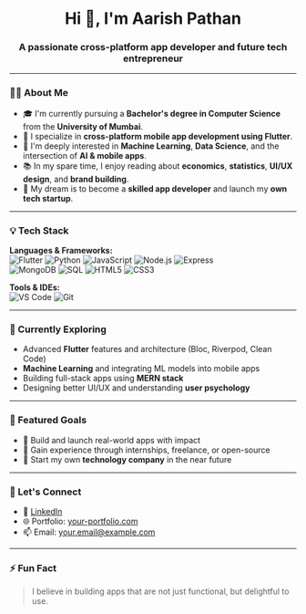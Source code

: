 <h1 align="center">Hi 👋, I'm Aarish Pathan</h1>
<h3 align="center">A passionate cross-platform app developer and future tech entrepreneur</h3>

---

### 🧑‍💻 About Me

- 🎓 I'm currently pursuing a **Bachelor's degree in Computer Science** from the **University of Mumbai**.
- 📱 I specialize in **cross-platform mobile app development using Flutter**.
- 🤖 I'm deeply interested in **Machine Learning**, **Data Science**, and the intersection of **AI & mobile apps**.
- 📚 In my spare time, I enjoy reading about **economics**, **statistics**, **UI/UX design**, and **brand building**.
- 🚀 My dream is to become a **skilled app developer** and launch my **own tech startup**.

---

### 💡 Tech Stack

**Languages & Frameworks:**  
![Flutter](https://img.shields.io/badge/Flutter-02569B?style=for-the-badge&logo=flutter&logoColor=white)
![Python](https://img.shields.io/badge/Python-3776AB?style=for-the-badge&logo=python&logoColor=white)
![JavaScript](https://img.shields.io/badge/JavaScript-F7DF1E?style=for-the-badge&logo=javascript&logoColor=black)
![Node.js](https://img.shields.io/badge/Node.js-339933?style=for-the-badge&logo=nodedotjs&logoColor=white)
![Express](https://img.shields.io/badge/Express.js-000000?style=for-the-badge&logo=express&logoColor=white)  
![MongoDB](https://img.shields.io/badge/MongoDB-47A248?style=for-the-badge&logo=mongodb&logoColor=white)
![SQL](https://img.shields.io/badge/SQL-4479A1?style=for-the-badge&logo=postgresql&logoColor=white)
![HTML5](https://img.shields.io/badge/HTML5-E34F26?style=for-the-badge&logo=html5&logoColor=white)
![CSS3](https://img.shields.io/badge/CSS3-1572B6?style=for-the-badge&logo=css3&logoColor=white)

**Tools & IDEs:**  
![VS Code](https://img.shields.io/badge/VS%20Code-007ACC?style=for-the-badge&logo=visual-studio-code&logoColor=white)
![Git](https://img.shields.io/badge/Git-F05032?style=for-the-badge&logo=git&logoColor=white)

---

### 🌱 Currently Exploring

- Advanced **Flutter** features and architecture (Bloc, Riverpod, Clean Code)
- **Machine Learning** and integrating ML models into mobile apps
- Building full-stack apps using **MERN stack**
- Designing better UI/UX and understanding **user psychology**

---

### 📌 Featured Goals

- 🎯 Build and launch real-world apps with impact  
- 💼 Gain experience through internships, freelance, or open-source  
- 🚀 Start my own **technology company** in the near future  

---

### 🤝 Let's Connect

<!-- Update with your actual links -->

- 🔗 [LinkedIn]([https://www.linkedin.com/in/your-profile](https://www.linkedin.com/in/theaarishpathan/))
- 🌐 Portfolio: [your-portfolio.com](https://your-portfolio.com)
- 📫 Email: [your.email@example.com](mailto:your.email@example.com)

---

### ⚡ Fun Fact

> I believe in building apps that are not just functional, but delightful to use.
